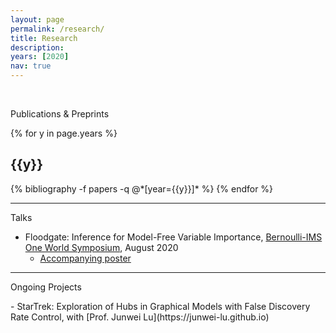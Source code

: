 ```yaml
---
layout: page
permalink: /research/
title: Research
description:
years: [2020]
nav: true
---
```




<br>

<div id="container">
    <div class="myheader">
    <p>Publications & Preprints</p>
    </div>
</div>


<!-- ### Publications & Preprints -->

<div class="publications">

{% for y in page.years %}
  <h2 class="year">{{y}}</h2>
  {% bibliography -f papers -q @*[year={{y}}]* %}
{% endfor %}

</div>



--- 
<div id="container">
    <div class="myheader">
    <p> Talks </p>
    </div>
</div>


<!-- ### Talks -->

- Floodgate: Inference for Model-Free Variable Importance, [Bernoulli-IMS One World Symposium](https://www.worldsymposium2020.org/), August 2020
	- [Accompanying poster](../assets/floodgate/OWS_Floodgate_Poster.pdf)


--- 

<!-- ### Ongoing Projects -->
<div id="container">
    <div class="myheader">
    <p> Ongoing Projects </p>
    </div>
</div>
- StarTrek: Exploration of Hubs in Graphical Models with False Discovery Rate Control, with [Prof. Junwei Lu](https://junwei-lu.github.io)



